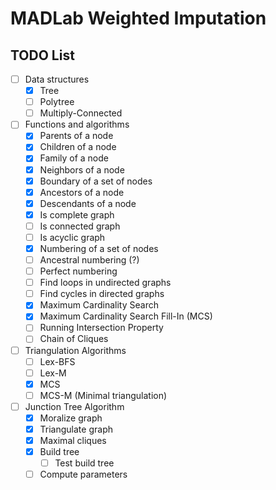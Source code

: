 # MADLab Weighted Imputation

## TODO List

- [ ] Data structures
    - [x] Tree
    - [ ] Polytree
    - [ ] Multiply-Connected
- [ ] Functions and algorithms
    - [x] Parents of a node
    - [x] Children of a node
    - [x] Family of a node
    - [x] Neighbors of a node
    - [x] Boundary of a set of nodes
    - [x] Ancestors of a node
    - [x] Descendants of a node
    - [x] Is complete graph
    - [ ] Is connected graph
    - [ ] Is acyclic graph
    - [x] Numbering of a set of nodes
    - [ ] Ancestral numbering (?)
    - [ ] Perfect numbering
    - [ ] Find loops in undirected graphs
    - [ ] Find cycles in directed graphs
    - [x] Maximum Cardinality Search
    - [x] Maximum Cardinality Search Fill-In (MCS)
    - [ ] Running Intersection Property
    - [ ] Chain of Cliques
- [ ] Triangulation Algorithms
    - [ ] Lex-BFS
    - [ ] Lex-M
    - [x] MCS
    - [ ] MCS-M (Minimal triangulation)
- [ ] Junction Tree Algorithm
    - [x] Moralize graph
    - [x] Triangulate graph
    - [x] Maximal cliques
    - [x] Build tree
        - [ ] Test build tree  
    - [ ] Compute parameters
